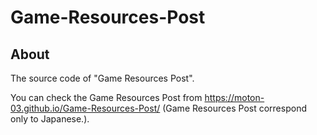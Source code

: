 # Game-Resources-Post

## About

The source code of "Game Resources Post".

You can check the Game Resources Post from https://moton-03.github.io/Game-Resources-Post/
(Game Resources Post correspond only to Japanese.).
